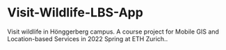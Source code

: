 # Visit-Wildlife-LBS-App
Visit wildlife in Hönggerberg campus. A course project  for Mobile GIS and Location-based Services in 2022 Spring at ETH Zurich..
